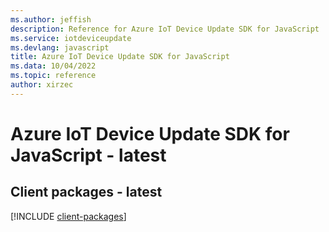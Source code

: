 ```yaml
---
ms.author: jeffish
description: Reference for Azure IoT Device Update SDK for JavaScript
ms.service: iotdeviceupdate
ms.devlang: javascript
title: Azure IoT Device Update SDK for JavaScript
ms.data: 10/04/2022
ms.topic: reference
author: xirzec
---
```

# Azure IoT Device Update SDK for JavaScript - latest

## Client packages - latest
[!INCLUDE [client-packages](iot-device-update-client-index.md)]